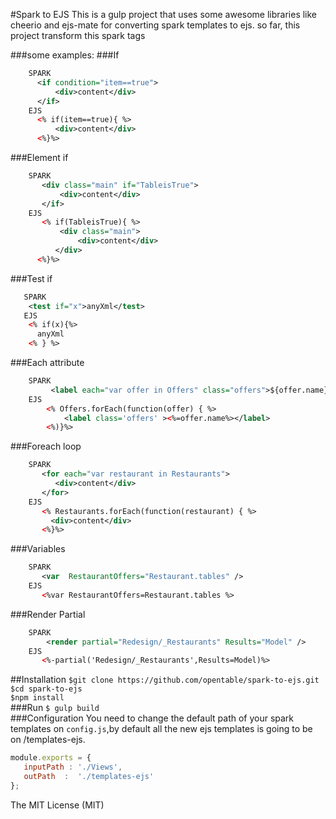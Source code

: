 #Spark to EJS
This is a gulp project that uses some awesome libraries like cheerio and ejs-mate for converting spark templates to ejs. so far, this project transform this spark tags

###some examples:
###If
```xml
    SPARK
      <if condition="item==true">
          <div>content</div>
      </if>
    EJS
      <% if(item==true){ %>
          <div>content</div>
      <%}%>
```
###Element if
```xml
    SPARK
       <div class="main" if="TableisTrue">
           <div>content</div>
       </if>
    EJS
       <% if(TableisTrue){ %>
           <div class="main">
               <div>content</div>
          </div>
      <%}%>
```
###Test if
 ```xml
    SPARK
     <test if="x">anyXml</test>
    EJS
     <% if(x){%>
       anyXml
     <% } %>
 ```
###Each attribute
```xml
    SPARK
         <label each="var offer in Offers" class="offers">${offer.name}</label>
    EJS
        <% Offers.forEach(function(offer) { %>
            <label class='offers' ><%=offer.name%></label>
        <%)}%>
```
###Foreach loop
```xml
    SPARK
       <for each="var restaurant in Restaurants">
          <div>content</div>
       </for>
    EJS
       <% Restaurants.forEach(function(restaurant) { %>
         <div>content</div>
       <%}%>
```

###Variables
```xml
    SPARK
       <var  RestaurantOffers="Restaurant.tables" />
    EJS
       <%var RestaurantOffers=Restaurant.tables %>
```
###Render Partial
```xml
    SPARK
        <render partial="Redesign/_Restaurants" Results="Model" />
    EJS
       <%-partial('Redesign/_Restaurants',Results=Model)%>
```
##Installation
```$git clone https://github.com/opentable/spark-to-ejs.git```<br>
   ```$cd spark-to-ejs```<br>
   ```$npm install```<br>
###Run
   ```$ gulp build```<br>
###Configuration
You need to change the default path of your spark templates on ```config.js```,by default all the new ejs templates is going to be on /templates-ejs.
```js
module.exports = {
   inputPath : './Views',
   outPath  :  './templates-ejs'
};
```
The MIT License (MIT)

